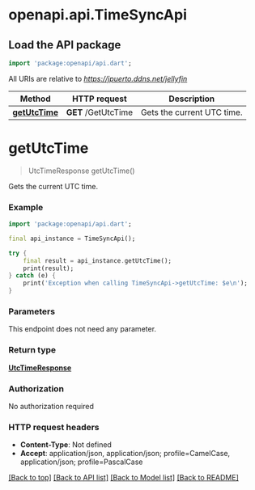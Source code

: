 # openapi.api.TimeSyncApi

## Load the API package
```dart
import 'package:openapi/api.dart';
```

All URIs are relative to *https://jpuerto.ddns.net/jellyfin*

Method | HTTP request | Description
------------- | ------------- | -------------
[**getUtcTime**](TimeSyncApi.md#getutctime) | **GET** /GetUtcTime | Gets the current UTC time.


# **getUtcTime**
> UtcTimeResponse getUtcTime()

Gets the current UTC time.

### Example
```dart
import 'package:openapi/api.dart';

final api_instance = TimeSyncApi();

try {
    final result = api_instance.getUtcTime();
    print(result);
} catch (e) {
    print('Exception when calling TimeSyncApi->getUtcTime: $e\n');
}
```

### Parameters
This endpoint does not need any parameter.

### Return type

[**UtcTimeResponse**](UtcTimeResponse.md)

### Authorization

No authorization required

### HTTP request headers

 - **Content-Type**: Not defined
 - **Accept**: application/json, application/json; profile=CamelCase, application/json; profile=PascalCase

[[Back to top]](#) [[Back to API list]](../README.md#documentation-for-api-endpoints) [[Back to Model list]](../README.md#documentation-for-models) [[Back to README]](../README.md)

